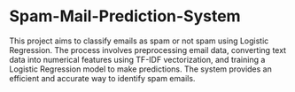 # Spam-Mail-Prediction-System
This project aims to classify emails as spam or not spam using Logistic Regression. The process involves preprocessing email data, converting text data into numerical features using TF-IDF vectorization, and training a Logistic Regression model to make predictions. The system provides an efficient and accurate way to identify spam emails.
